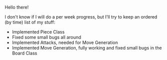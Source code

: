 Hello there!

I don't know if I will do a per week progress, but I'll try to keep an ordered (by time) list of my stuff:

- Implemented Piece Class
- Fixed some small bugs all around
- Implemented Attacks, needed for Move Generation
- Implemented Move Generation, fully working and fixed small bugs in the Board Class